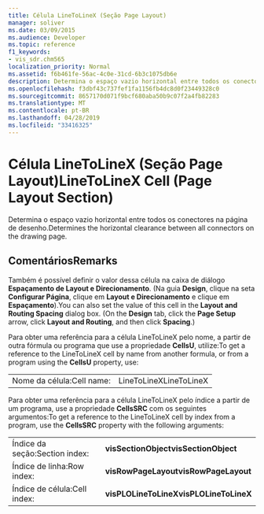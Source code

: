 ```yaml
---
title: Célula LineToLineX (Seção Page Layout)
manager: soliver
ms.date: 03/09/2015
ms.audience: Developer
ms.topic: reference
f1_keywords:
- vis_sdr.chm565
localization_priority: Normal
ms.assetid: f6b461fe-56ac-4c0e-31cd-6b3c1075db6e
description: Determina o espaço vazio horizontal entre todos os conectores na página de desenho.
ms.openlocfilehash: f3dbf43c737fef1fa1156fb4dc8d0f23449328c0
ms.sourcegitcommit: 8657170d071f9bcf680aba50b9c07f2a4fb82283
ms.translationtype: MT
ms.contentlocale: pt-BR
ms.lasthandoff: 04/28/2019
ms.locfileid: "33416325"
---
```

# <a name="linetolinex-cell-page-layout-section"></a><span data-ttu-id="dfc00-103">Célula LineToLineX (Seção Page Layout)</span><span class="sxs-lookup"><span data-stu-id="dfc00-103">LineToLineX Cell (Page Layout Section)</span></span>

<span data-ttu-id="dfc00-104">Determina o espaço vazio horizontal entre todos os conectores na página de desenho.</span><span class="sxs-lookup"><span data-stu-id="dfc00-104">Determines the horizontal clearance between all connectors on the drawing page.</span></span>
  
## <a name="remarks"></a><span data-ttu-id="dfc00-105">Comentários</span><span class="sxs-lookup"><span data-stu-id="dfc00-105">Remarks</span></span>

<span data-ttu-id="dfc00-p101">Também é possível definir o valor dessa célula na caixa de diálogo **Espaçamento de Layout e Direcionamento**. (Na guia **Design**, clique na seta **Configurar Página**, clique em **Layout e Direcionamento** e clique em **Espaçamento**).</span><span class="sxs-lookup"><span data-stu-id="dfc00-p101">You can also set the value of this cell in the **Layout and Routing Spacing** dialog box. (On the **Design** tab, click the **Page Setup** arrow, click **Layout and Routing**, and then click **Spacing**.)</span></span>
  
<span data-ttu-id="dfc00-108">Para obter uma referência para a célula LineToLineX pelo nome, a partir de outra fórmula ou programa que use a propriedade **CellsU**, utilize:</span><span class="sxs-lookup"><span data-stu-id="dfc00-108">To get a reference to the LineToLineX cell by name from another formula, or from a program using the **CellsU** property, use:</span></span> 
  
|||
|:-----|:-----|
|<span data-ttu-id="dfc00-109">Nome da célula:</span><span class="sxs-lookup"><span data-stu-id="dfc00-109">Cell name:</span></span>  <br/> |<span data-ttu-id="dfc00-110">LineToLineX</span><span class="sxs-lookup"><span data-stu-id="dfc00-110">LineToLineX</span></span>  <br/> |
   
<span data-ttu-id="dfc00-111">Para obter uma referência para a célula LineToLineX pelo índice a partir de um programa, use a propriedade **CellsSRC** com os seguintes argumentos:</span><span class="sxs-lookup"><span data-stu-id="dfc00-111">To get a reference to the LineToLineX cell by index from a program, use the **CellsSRC** property with the following arguments:</span></span> 
  
|||
|:-----|:-----|
|<span data-ttu-id="dfc00-112">Índice da seção:</span><span class="sxs-lookup"><span data-stu-id="dfc00-112">Section index:</span></span>  <br/> |<span data-ttu-id="dfc00-113">**visSectionObject**</span><span class="sxs-lookup"><span data-stu-id="dfc00-113">**visSectionObject**</span></span> <br/> |
|<span data-ttu-id="dfc00-114">Índice de linha:</span><span class="sxs-lookup"><span data-stu-id="dfc00-114">Row index:</span></span>  <br/> |<span data-ttu-id="dfc00-115">**visRowPageLayout**</span><span class="sxs-lookup"><span data-stu-id="dfc00-115">**visRowPageLayout**</span></span> <br/> |
|<span data-ttu-id="dfc00-116">Índice de célula:</span><span class="sxs-lookup"><span data-stu-id="dfc00-116">Cell index:</span></span>  <br/> |<span data-ttu-id="dfc00-117">**visPLOLineToLineX**</span><span class="sxs-lookup"><span data-stu-id="dfc00-117">**visPLOLineToLineX**</span></span> <br/> |
   

